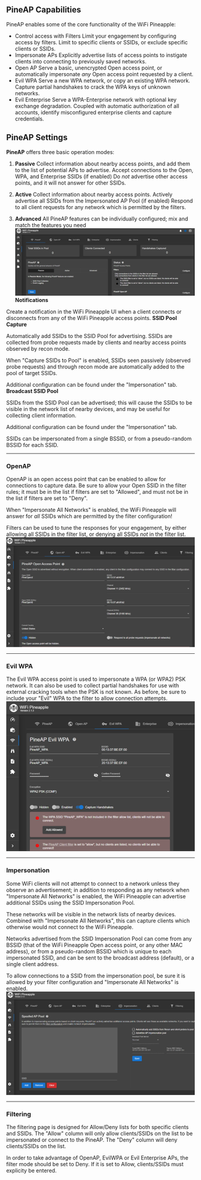 ## PineAP Capabilities

PineAP enables some of the core functionality of the WiFi Pineapple:

- Control access with Filters Limit your engagement by configuring access by filters. Limit to specific clients or SSIDs, or exclude specific clients or SSIDs.    
- Impersonate APs Explicitly advertise lists of access points to instigate clients into connecting to previously saved networks.    
- Open AP Serve a basic, unencrypted Open access point, or automatically impersonate _any_ Open access point requested by a client.    
- Evil WPA Serve a new WPA network, or copy an existing WPA network. Capture partial handshakes to crack the WPA keys of unknown networks.    
- Evil Enterprise Serve a WPA-Enterprise network with optional key exchange degradation. Coupled with automatic authorization of all accounts, identify misconfigured enterprise clients and capture credentials.    

## PineAP Settings

**PineAP** offers three basic operation modes:

1. **Passive** Collect information about nearby access points, and add them to the list of potential APs to advertise. Accept connections to the Open, WPA, and Enterprise SSIDs (if enabled) Do _not_ advertise other access points, and it will not answer for other SSIDs.
    
2. **Active** Collect information about nearby access points. Actively advertise all SSIDs from the Impersonated AP Pool (if enabled) Respond to all client requests for any network which is permitted by the filters.
    
3. **Advanced** All PineAP features can be individually configured; mix and match the features you need
![](Resources/20240911124917.png)
**Notifications**

Create a notification in the WiFi Pineapple UI when a client connects or disconnects from any of the WiFi Pineapple access points.
**SSID Pool Capture**

Automatically add SSIDs to the SSID Pool for advertising. SSIDs are collected from probe requests made by clients and nearby access points observed by recon mode.

When "Capture SSIDs to Pool" is enabled, SSIDs seen passively (observed probe requests) and through recon mode are automatically added to the pool of target SSIDs.

Additional configuration can be found under the "Impersonation" tab.
**Broadcast SSID Pool**

SSIDs from the SSID Pool can be advertised; this will cause the SSIDs to be visible in the network list of nearby devices, and may be useful for collecting client information.

Additional configuration can be found under the "Impersonation" tab.

SSIDs can be impersonated from a single BSSID, or from a pseudo-random BSSID for each SSID.

---
### OpenAP

OpenAP is an open access point that can be enabled to allow for connections to capture data. Be sure to allow your Open SSID in the filter rules; it must be in the list if filters are set to "Allowed", and must not be in the list if filters are set to "Deny".

When "Impersonate All Networks" is enabled, the WiFi Pineapple will answer for _all_ SSIDs which are permitted by the filter configuration!

Filters can be used to tune the responses for your engagement, by either allowing all SSIDs in the filter list, or denying all SSIDs _not_ in the filter list.![](Resources/20240911132009.png)

---
### Evil WPA

The Evil WPA access point is used to impersonate a WPA (or WPA2) PSK network. It can also be used to collect partial handshakes for use with external cracking tools when the PSK is not known. As before, be sure to include your "Evil" WPA to the filter to allow connection attempts.![](Resources/20240911132318.png)

---
### Impersonation

Some WiFi clients will not attempt to connect to a network unless they observe an advertisement; in addition to responding as any network when "Impersonate All Networks" is enabled, the WiFi Pineapple can advertise additional SSIDs using the SSID Impersonation Pool.

These networks will be visible in the network lists of nearby devices. Combined with "Impersonate All Networks", this can capture clients which otherwise would not connect to the WiFi Pineapple.

Networks advertised from the SSID Impersonation Pool can come from any BSSID (that of the WiFi Pineapple Open access point, or any other MAC address), or from a pseudo-random BSSID which is unique to each impersonated SSID, and can be sent to the broadcast address (default), or a single client address.

To allow connections to a SSID from the impersonation pool, be sure it is allowed by your filter configuration and "Impersonate All Networks" is enabled.
![](Resources/20240911133303.png)

---
### Filtering

The filtering page is designed for Allow/Deny lists for both specific clients and SSIDs. The "Allow" column will only allow clients/SSIDs on the list to be impersonated or connect to the PineAP. The "Deny" column will deny clients/SSIDs on the list. 

In order to take advantage of OpenAP, EvilWPA or Evil Enterprise APs, the filter mode should be set to Deny. If it is set to Allow, clients/SSIDs must explicity be entered. 